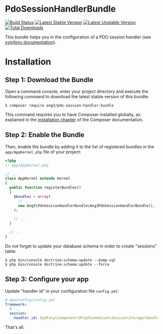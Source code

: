 PdoSessionHandlerBundle
==============================

[![Build Status](https://travis-ci.org/Ang3/PdoSessionHandlerBundle.svg?branch=master)](https://travis-ci.org/Ang3/PdoSessionHandlerBundle) [![Latest Stable Version](https://poser.pugx.org/ang3/pdo-session-handler-bundle/v/stable)](https://packagist.org/packages/ang3/pdo-session-handler-bundle) [![Latest Unstable Version](https://poser.pugx.org/ang3/pdo-session-handler-bundle/v/unstable)](https://packagist.org/packages/ang3/pdo-session-handler-bundle) [![Total Downloads](https://poser.pugx.org/ang3/pdo-session-handler-bundle/downloads)](https://packagist.org/packages/ang3/pdo-session-handler-bundle)

This bundle helps you in the configuration of a PDO session handler (see [symfony documentation](https://symfony.com/doc/3.4/doctrine/pdo_session_storage.html)).

Installation
============

Step 1: Download the Bundle
---------------------------

Open a command console, enter your project directory and execute the
following command to download the latest stable version of this bundle:

```console
$ composer require ang3/pdo-session-handler-bundle
```

This command requires you to have Composer installed globally, as explained
in the [installation chapter](https://getcomposer.org/doc/00-intro.md)
of the Composer documentation.

Step 2: Enable the Bundle
-------------------------

Then, enable the bundle by adding it to the list of registered bundles
in the `app/AppKernel.php` file of your project:

```php
<?php
// app/AppKernel.php

// ...
class AppKernel extends Kernel
{
  public function registerBundles()
  {
    $bundles = array(
      // ...
      new Ang3\PdoSessionHandlerBundle\Ang3PdoSessionHandlerBundle(),
    );

    // ...
  }

  // ...
}
```

Do not forget to update your database schema in order to create "sessions" table:

```console
$ php bin/console doctrine:schema:update --dump-sql
$ php bin/console doctrine:schema:update --force
```

Step 3: Configure your app
-------------------------

Update "handler id" in your configuration file ```config.yml```:

```yaml
# app/config/config.yml
framework:
  # ...
  session:
    handler_id: Symfony\Component\HttpFoundation\Session\Storage\Handler\PdoSessionHandler
```

That's all.